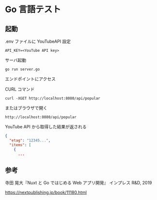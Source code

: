 # Go 言語テスト

## 起動

.env ファイルに YouTubeAPI 設定

```
API_KEY=<YouTube API key>
```

サーバ起動

```golang
go run server.go
```

エンドポイントにアクセス

CURL コマンド

```
curl -XGET http://localhost:8080/api/popular
```

またはブラウザで開く

```
http://localhost:8080/api/popular
```

YouTube API から取得した結果が返される

```json
{
  "etag": "12345...",
  "items": [
    {
      ...

```

## 参考

寺田 晃大『Nuxt と Go ではじめる Web アプリ開発』 インプレス R&D, 2019

https://nextpublishing.jp/book/11180.html
